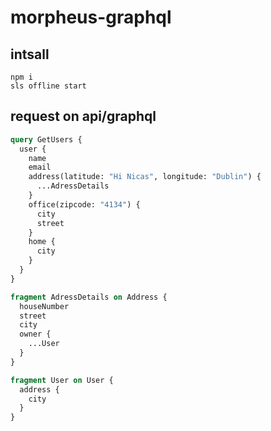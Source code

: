 # morpheus-graphql

## intsall

```
npm i
sls offline start

```

## request on api/graphql

```graphql
query GetUsers {
  user {
    name
    email
    address(latitude: "Hi Nicas", longitude: "Dublin") {
      ...AdressDetails
    }
    office(zipcode: "4134") {
      city
      street
    }
    home {
      city
    }
  }
}

fragment AdressDetails on Address {
  houseNumber
  street
  city
  owner {
    ...User
  }
}

fragment User on User {
  address {
    city
  }
}
```
